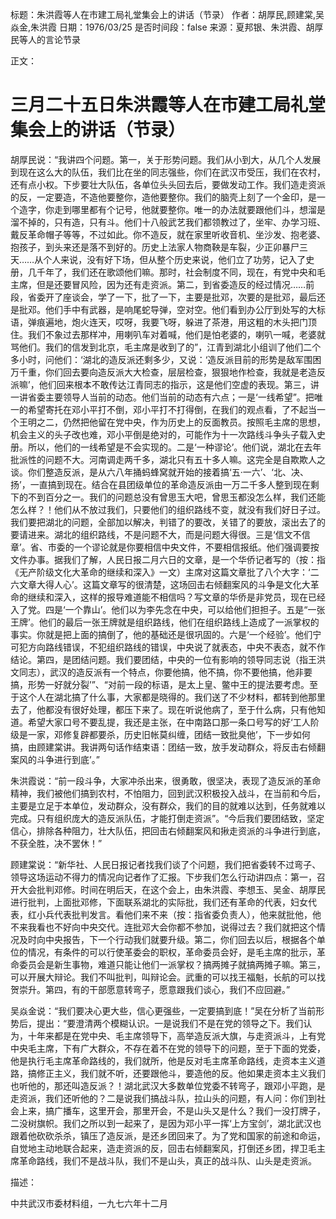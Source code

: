 标题：朱洪霞等人在市建工局礼堂集会上的讲话（节录）
作者：胡厚民,顾建棠,吴焱金,朱洪霞
日期：1976/03/25
是否时间段：false
来源：夏邦银、朱洪霞、胡厚民等人的言论节录

正文：

# 三月二十五日朱洪霞等人在市建工局礼堂集会上的讲话（节录）

胡厚民说：“我讲四个问题。第一，关于形势问题。我们从小到大，从几个人发展到现在这么大的队伍，我们比在坐的同志强些，你们在武汉市受压，我们在农村，还有点小权。下步要壮大队伍，各单位头头回去后，要做发动工作。我们造走资派的反，一定要造，不造他要整你，造他要整你。我们的脑壳上刻了一个金印，是一个造字，你走到哪里都有个记号，他就要整你。唯一的办法就要跟他们斗，想溜是溜不掉的，只有造，只有斗。他们十八般武艺我们都领教过了，坐牢、办学习班、戴反革命帽子等等，不过如此。你不造反，就在家里听收音机、坐沙发、抱老婆、抱孩子，到头来还是落不到好的。历史上法家人物商鞅是车裂，少正卯暴尸三天……从个人来说，没有好下场，但从整个历史来说，他们立了功劳，记入了史册，几千年了，我们还在歌颂他们嘛。那时，社会制度不同，现在，有党中央和毛主席，但是还要冒风险，因为还有走资派。第二，到省委造反的经过情况……前段，省委开了座谈会，学了一下，批了一下，主要是批邓，次要的是批邓，最后还是批邓。他们手中有武器，是响尾蛇导弹，空对空。他们看到办公厅到处写的大标语，弹痕遍地，炮火连天，哎呀，我要飞呀，躲进了茶港，用这粗的木头把门顶住。我们不象过去那样冲，用喇叭车对着喊，他们是怕老婆的，喇叭一喊，老婆就骂他们。我们的信发到北京，毛主席是收到了的”，江青到湖北小组训了他们二个多小时，问他们：‘湖北的造反派还剩多少，又说：‘造反派目前的形势是敌军围困万千重，你们回去要向造反派大大检查，层层检查，狠狠地作检查，我就是老造反派嘛’，他们回来根本不敢传达江青同志的指示，这是他们空虚的表现。第三，讲一讲省委主要领导人当前的动态。他们当前的动态有六点；一是‘一线希望”。把唯一的希望寄托在邓小平打不倒，邓小平打不打得倒，在我们的观点看，了不起当一个王明之二，仍然把他留在党中央，作为历史上的反面教员。按照毛主席的思想，机会主义的头子改也难，邓小平倒是绝对的，可能作为十一次路线斗争头子载入史册。所以，他们的一线希望是不会实现的。二是‘一种谬论’。他们说，湖北在去年批派性的问题不大。河南调走两千多，湖北只有五十多人嘛。这完全是自欺欺人之谈。你们整造反派，是从六八年捅蚂蜂窝就开始的接着搞‘五·一六’、‘北、决、扬’，一直搞到现在。结合在县团级单位的革命造反派由一万二千多人整到现在剩下的不到百分之一。我们的问题总没有曾思玉大吧，曾思玉都没怎么样，我们还能怎么样？！他们从不放过我们，只要他们的组织路线不变，就没有我们好日子过。我们要把湖北的问题，全部加以解决，判错了的要改，关错了的要放，滚出去了的要请进来。湖北的组织路线，不是问题不大，而是问题大得很。三是‘信文不信章’。省、市委的一个谬论就是你要相信中央文件，不要相信报纸。他们强调要按文件办事。据我们了解，人民日报二月六日的文章，是一个华侨记者写的（按：指《无产阶级文化大革命的继续和深入》一文）主席对这篇文章批了八个大字：‘二六文章大得人心’。这篇文章写的很清楚，这场回击右倾翻案风的斗争是文化大革命的继续和深入，这样的报导难道能不相信吗？写文章的华侨是非党员，现在已经入了党。四是‘一个靠山’。他们以为李先念在中央，可以给他们担担子。五是“一张王牌’。他们的最后一张王牌就是组织路线，他们在组织路线上造成了一派掌权的事实。你就是把上面的搞倒了，他的基础还是很巩固的。六是‘一个经验’。他们宁可犯方向路线错误，不犯组织路线的错误，中央说了就表态，中央不表态，就不作结论。第四，是团结问题。我们要团结，中央的一位有影响的领导同志说（指王洪文同志），武汉的造反派有一个特点，你要他搞，他不搞，你不要他搞，他非要搞，形势一好就分裂’”、“对前一段的标语，是太上皇、鳖中王的提法要考虑。至于这个人在湖北搞了什么事，大家都是晓得的。我们送了不少材料，都转到他那里去了，他都没有很好处理，都压下来了。现在听说他病了，至于什么病，只有他知道。希望大家口号不要乱提，我还是主张，在中南路口那一条口号写的好‘工人阶级是一家，邓修复辟都要杀，历史旧帐莫纠缠，团结一致批臭他’，下一步如何搞，由顾建棠讲。我讲两句话作结束语：团结一致，放手发动群众，将反击右倾翻案风的斗争进行到底’。”

朱洪霞说：“前一段斗争，大家冲杀出来，很勇敢，很坚决，表现了造反派的革命精神，我们被他们搞到农村，不怕阻力，回到武汉积极投入战斗，在当前和今后，主要是立足于本单位，发动群众，没有群众，我们的目的就难以达到，任务就难以完成。只有组织庞大的造反派队伍，才能打倒走资派”。“今后我们要团结致，坚定信心，排除各种阻力，壮大队伍，把回击右倾翻案风和揪走资派的斗争进行到底，不获全胜，决不罢休！”

顾建棠说：“新华社、人民日报记者找我们谈了个问题，我们把省委转不过弯子、领导这场运动不得力的情况向记者作了汇报。下步我们怎么行动讲四点：第一，召开大会批判邓修。时间在明后天，在这个会上，由朱洪霞、李想玉、吴金、胡厚民进行批判，上面批邓修，下面联系湖北的实际批，我们还有革命的代表，妇女代表，红小兵代表批判发言。看他们来不来（按：指省委负责人），他来就批他，他不来我看也不好向中央交代。连批邓大会你都不参加，说得过去？我们就把这个情况及时向中央报告，下一个行动我们就要升级。第二，你们回去以后，根据各个单位的情况，有条件的可以行使革委会的职权，革命委员会好，是毛主席的批示，革命委员会是新生事物，难道只能让他们一派掌权？搞两摊子就搞两摊子嘛。第三，可以开展大辩论。我们不叫批判，叫辩论会。武重的可以找王福魁，长航的可以找贺崇升。第四，有的干部愿意转弯子，愿意跟我们谈心，我们不应回避。”

吴焱金说：“我们要决心更大些，信心更强些，一定要搞到底！”吴在分析了当前形势后，提出：“要澄清两个模糊认识。一是说我们不是在党的领导之下。我们认为，十年来都是在党中央、毛主席领导下，高举造反派大旗，与走资派斗，上有党中央毛主席，下有广大群众，不存在着不在党的领导下的问题，至于下面的党委，他是执行毛主席革命路线的，我们就所，他是反对毛主席革命路线，走资本主义道路，搞修正主义，我们就不听，还要跟他斗，要造他的反。他如果走资本主义我们也听他的，那还叫造反派？！湖北武汉大多数单位党委不转弯子，跟邓小平跑，是走资派，我们还听他的？二是说我们搞战斗队，拉山头的问题，有人问：你们到社会上来，搞广播车，这里开会，那里开会，不是山头又是什么？我们一没打牌子，二没树旗帜。我们之所以到一起来了，是因为邓小平一挥‘上方宝剑’，湖北武汉也跟着他砍砍杀杀，镇压了造反派，是还乡团回来了。为了党和国家的前途和命运，自觉地主动地联合起来，造走资派的反，回击右倾翻案风，打倒还乡团，捍卫毛主席革命路线，我们不是战斗队，我们不是山头，真正的战斗队、山头是走资派。

描述：

中共武汉市委材料组，一九七六年十二月

